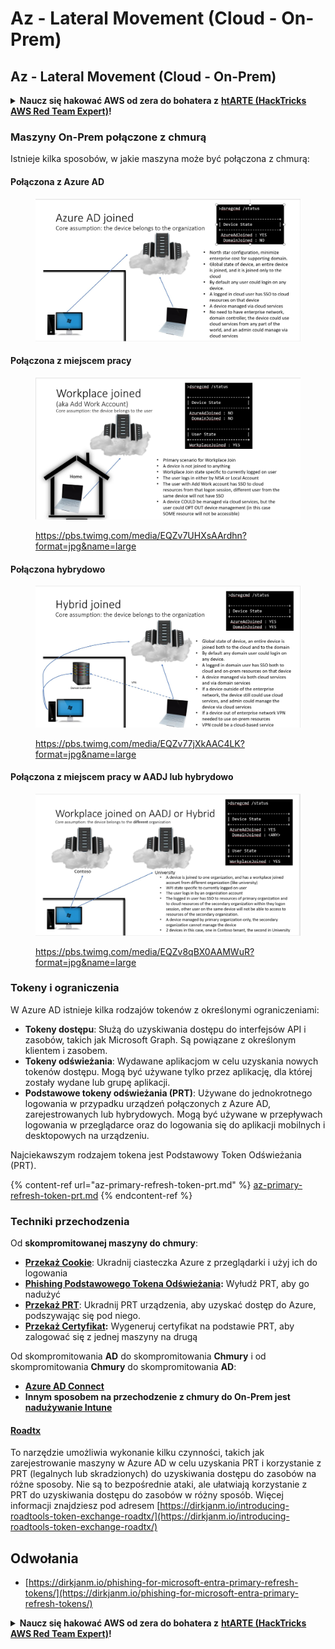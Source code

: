 # Az - Lateral Movement (Cloud - On-Prem)

## Az - Lateral Movement (Cloud - On-Prem)

<details>

<summary><strong>Naucz się hakować AWS od zera do bohatera z</strong> <a href="https://training.hacktricks.xyz/courses/arte"><strong>htARTE (HackTricks AWS Red Team Expert)</strong></a><strong>!</strong></summary>

Inne sposoby wsparcia HackTricks:

* Jeśli chcesz zobaczyć swoją **firmę reklamowaną w HackTricks** lub **pobrać HackTricks w formacie PDF**, sprawdź [**SUBSCRIPTION PLANS**](https://github.com/sponsors/carlospolop)!
* Zdobądź [**oficjalne gadżety PEASS & HackTricks**](https://peass.creator-spring.com)
* Odkryj [**Rodzinę PEASS**](https://opensea.io/collection/the-peass-family), naszą kolekcję ekskluzywnych [**NFT**](https://opensea.io/collection/the-peass-family)
* **Dołącz do** 💬 [**grupy Discord**](https://discord.gg/hRep4RUj7f) lub [**grupy telegramowej**](https://t.me/peass) lub **śledź** nas na **Twitterze** 🐦 [**@hacktricks\_live**](https://twitter.com/hacktricks\_live)**.**
* **Podziel się swoimi sztuczkami hakerskimi, przesyłając PR-y do** [**HackTricks**](https://github.com/carlospolop/hacktricks) i [**HackTricks Cloud**](https://github.com/carlospolop/hacktricks-cloud) github repos.

</details>

### Maszyny On-Prem połączone z chmurą

Istnieje kilka sposobów, w jakie maszyna może być połączona z chmurą:

#### Połączona z Azure AD

<figure><img src="../../../.gitbook/assets/image (3) (1) (2) (1).png" alt=""><figcaption></figcaption></figure>

#### Połączona z miejscem pracy

<figure><img src="../../../.gitbook/assets/image (1) (6).png" alt=""><figcaption><p><a href="https://pbs.twimg.com/media/EQZv7UHXsAArdhn?format=jpg&#x26;name=large">https://pbs.twimg.com/media/EQZv7UHXsAArdhn?format=jpg&#x26;name=large</a></p></figcaption></figure>

#### Połączona hybrydowo

<figure><img src="../../../.gitbook/assets/image (3) (2) (2).png" alt=""><figcaption><p><a href="https://pbs.twimg.com/media/EQZv77jXkAAC4LK?format=jpg&#x26;name=large">https://pbs.twimg.com/media/EQZv77jXkAAC4LK?format=jpg&#x26;name=large</a></p></figcaption></figure>

#### Połączona z miejscem pracy w AADJ lub hybrydowo

<figure><img src="../../../.gitbook/assets/image (4) (3).png" alt=""><figcaption><p><a href="https://pbs.twimg.com/media/EQZv8qBX0AAMWuR?format=jpg&#x26;name=large">https://pbs.twimg.com/media/EQZv8qBX0AAMWuR?format=jpg&#x26;name=large</a></p></figcaption></figure>

### Tokeny i ograniczenia <a href="#tokens-and-limitations" id="tokens-and-limitations"></a>

W Azure AD istnieje kilka rodzajów tokenów z określonymi ograniczeniami:

* **Tokeny dostępu**: Służą do uzyskiwania dostępu do interfejsów API i zasobów, takich jak Microsoft Graph. Są powiązane z określonym klientem i zasobem.
* **Tokeny odświeżania**: Wydawane aplikacjom w celu uzyskania nowych tokenów dostępu. Mogą być używane tylko przez aplikację, dla której zostały wydane lub grupę aplikacji.
* **Podstawowe tokeny odświeżania (PRT)**: Używane do jednokrotnego logowania w przypadku urządzeń połączonych z Azure AD, zarejestrowanych lub hybrydowych. Mogą być używane w przepływach logowania w przeglądarce oraz do logowania się do aplikacji mobilnych i desktopowych na urządzeniu.

Najciekawszym rodzajem tokena jest Podstawowy Token Odświeżania (PRT).

{% content-ref url="az-primary-refresh-token-prt.md" %}
[az-primary-refresh-token-prt.md](az-primary-refresh-token-prt.md)
{% endcontent-ref %}

### Techniki przechodzenia

Od **skompromitowanej maszyny do chmury**:

* [**Przekaż Cookie**](az-pass-the-cookie.md): Ukradnij ciasteczka Azure z przeglądarki i użyj ich do logowania
* [**Phishing Podstawowego Tokena Odświeżania**](az-phishing-primary-refresh-token-microsoft-entra.md)**:** Wyłudź PRT, aby go nadużyć
* [**Przekaż PRT**](pass-the-prt.md): Ukradnij PRT urządzenia, aby uzyskać dostęp do Azure, podszywając się pod niego.
* [**Przekaż Certyfikat**](az-pass-the-certificate.md)**:** Wygeneruj certyfikat na podstawie PRT, aby zalogować się z jednej maszyny na drugą

Od skompromitowania **AD** do skompromitowania **Chmury** i od skompromitowania **Chmury** do skompromitowania **AD**:

* [**Azure AD Connect**](azure-ad-connect-hybrid-identity/)
* **Innym sposobem na przechodzenie z chmury do On-Prem jest** [**nadużywanie Intune**](../az-services/intune.md)

#### [Roadtx](https://github.com/dirkjanm/ROADtools)

To narzędzie umożliwia wykonanie kilku czynności, takich jak zarejestrowanie maszyny w Azure AD w celu uzyskania PRT i korzystanie z PRT (legalnych lub skradzionych) do uzyskiwania dostępu do zasobów na różne sposoby. Nie są to bezpośrednie ataki, ale ułatwiają korzystanie z PRT do uzyskiwania dostępu do zasobów w różny sposób. Więcej informacji znajdziesz pod adresem [https://dirkjanm.io/introducing-roadtools-token-exchange-roadtx/](https://dirkjanm.io/introducing-roadtools-token-exchange-roadtx/)

## Odwołania

* [https://dirkjanm.io/phishing-for-microsoft-entra-primary-refresh-tokens/](https://dirkjanm.io/phishing-for-microsoft-entra-primary-refresh-tokens/)

<details>

<summary><strong>Naucz się hakować AWS od zera do bohatera z</strong> <a href="https://training.hacktricks.xyz/courses/arte"><strong>htARTE (HackTricks AWS Red Team Expert)</strong></a><strong>!</strong></summary>

Inne sposoby wsparcia HackTricks:

* Jeśli chcesz zobaczyć swoją **firmę reklamowaną w HackTricks** lub **pobrać HackTricks w formacie PDF**, sprawdź [**SUBSCRIPTION PLANS**](https://github.com/sponsors/carlospolop)!
* Zdobądź [**oficjalne gadżety PEASS & HackTricks**](https://peass.creator-spring.com)
* Odkryj [**Rodzinę PEASS**](https://opensea.io/collection/the-peass-family), naszą kolekcję ekskluzywnych [**NFT**](https://opensea.io/collection/the-peass-family)
* **Dołącz do** 💬 [**grupy Discord**](https://discord.gg/hRep4RUj7f) lub [**grupy telegramowej**](https://t.me/peass) lub **śledź** nas na **Twitterze** 🐦 [**@hacktricks\_live**](https://twitter.com/hacktricks\_live)**.**
* **Podziel się swoimi sztuczkami hakerskimi, przesyłając PR-y do** [**HackTricks**](https://github.com/carlospolop/hacktricks) i [**HackTricks Cloud**](https://github.com/carlospolop/hacktricks-cloud) github repos.

</details>
